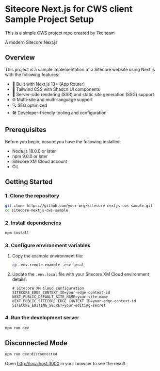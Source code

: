 # Sitecore Next.js for CWS client Sample Project Setup

This is a simple CWS project repo created by 7kc team

A modern Sitecore Next.js

## Overview

This project is a sample implementation of a Sitecore website using Next.js with the following features:

- 🚀 Built with Next.js 13+ (App Router)
- 🎨 Tailwind CSS with Shadcn UI components
- 🔄 Server-side rendering (SSR) and static site generation (SSG) support
- 🌐 Multi-site and multi-language support
- 🔍 SEO optimized
- 🛠️ Developer-friendly tooling and configuration

## Prerequisites

Before you begin, ensure you have the following installed:

- Node.js 18.0.0 or later
- npm 9.0.0 or later
- Sitecore XM Cloud account
- Git

## Getting Started

### 1. Clone the repository

```bash
git clone https://github.com/your-org/sitecore-nextjs-cws-sample.git
cd sitecore-nextjs-cws-sample
```

### 2. Install dependencies

```bash
npm install
```

### 3. Configure environment variables

1. Copy the example environment file:

   ```bash
   cp .env.remote.example .env.local
   ```

2. Update the `.env.local` file with your Sitecore XM Cloud environment details:
   ```env
   # Sitecore XM Cloud configuration
   SITECORE_EDGE_CONTEXT_ID=your-edge-context-id
   NEXT_PUBLIC_DEFAULT_SITE_NAME=your-site-name
   NEXT_PUBLIC_SITECORE_EDGE_CONTEXT_ID=your-edge-context-id
   SITECORE_EDITING_SECRET=your-editing-secret
   ```

### 4. Run the development server

```bash
npm run dev
```

## Disconnected Mode

```bash
npm run dev:disconnected
```

Open [http://localhost:3000](http://localhost:3000) in your browser to see the result.

